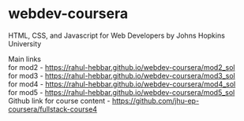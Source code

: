 # webdev-coursera
HTML, CSS, and Javascript for Web Developers by Johns Hopkins University

Main links <br />
for mod2 - https://rahul-hebbar.github.io/webdev-coursera/mod2_sol <br />
for mod3 - https://rahul-hebbar.github.io/webdev-coursera/mod3_sol <br />
for mod4 - https://rahul-hebbar.github.io/webdev-coursera/mod4_sol <br />
for mod5 - https://rahul-hebbar.github.io/webdev-coursera/mod5_sol <br />
Github link for course content - https://github.com/jhu-ep-coursera/fullstack-course4
